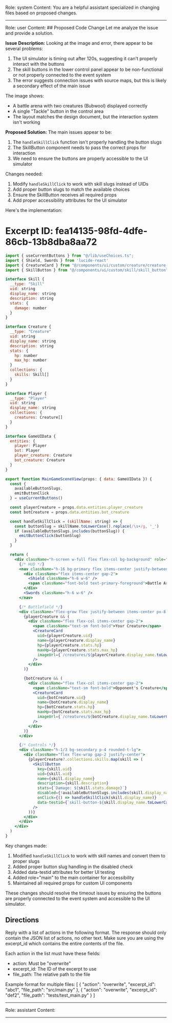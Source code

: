 Role: system
Content: You are a helpful assistant specialized in changing files based on proposed changes.
__________________
Role: user
Content: ## Proposed Code Change
Let me analyze the issue and provide a solution.

**Issue Description:**
Looking at the image and error, there appear to be several problems:

1. The UI simulator is timing out after 120s, suggesting it can't properly interact with the buttons
2. The skill buttons in the lower control panel appear to be non-functional or not properly connected to the event system
3. The error suggests connection issues with source maps, but this is likely a secondary effect of the main issue

The image shows:
- A battle arena with two creatures (Bubwool) displayed correctly
- A single "Tackle" button in the control area
- The layout matches the design document, but the interaction system isn't working

**Proposed Solution:**
The main issues appear to be:

1. The `handleSkillClick` function isn't properly handling the button slugs
2. The SkillButton component needs to pass the correct props for interaction
3. We need to ensure the buttons are properly accessible to the UI simulator

Changes needed:
1. Modify `handleSkillClick` to work with skill slugs instead of UIDs
2. Add proper button slugs to match the available choices
3. Ensure the SkillButton receives all required props
4. Add proper accessibility attributes for the UI simulator

Here's the implementation:

# Excerpt ID: fea14135-98fd-4dfe-86cb-13b8dba8aa72
```jsx main_game/templates/MainGameScene.tsx
import { useCurrentButtons } from "@/lib/useChoices.ts";
import { Shield, Swords } from 'lucide-react'
import { CreatureCard } from "@/components/ui/custom/creature/creature_card"
import { SkillButton } from "@/components/ui/custom/skill/skill_button"

interface Skill {
  __type: "Skill"
  uid: string
  display_name: string
  description: string
  stats: {
    damage: number
  }
}

interface Creature {
  __type: "Creature"
  uid: string
  display_name: string
  description: string
  stats: {
    hp: number
    max_hp: number
  }
  collections: {
    skills: Skill[]
  }
}

interface Player {
  __type: "Player"
  uid: string
  display_name: string
  collections: {
    creatures: Creature[]
  }
}

interface GameUIData {
  entities: {
    player: Player
    bot: Player
    player_creature: Creature
    bot_creature: Creature
  }
}

export function MainGameSceneView(props: { data: GameUIData }) {
  const {
    availableButtonSlugs,
    emitButtonClick
  } = useCurrentButtons()

  const playerCreature = props.data.entities.player_creature
  const botCreature = props.data.entities.bot_creature

  const handleSkillClick = (skillName: string) => {
    const buttonSlug = skillName.toLowerCase().replace(/\s+/g, '_')
    if (availableButtonSlugs.includes(buttonSlug)) {
      emitButtonClick(buttonSlug)
    }
  }

  return (
    <div className="h-screen w-full flex flex-col bg-background" role="main">
      {/* HUD */}
      <nav className="h-16 bg-primary flex items-center justify-between px-4">
        <div className="flex items-center gap-2">
          <Shield className="h-6 w-6" />
          <span className="font-bold text-primary-foreground">Battle Arena</span>
        </div>
        <Swords className="h-6 w-6" />
      </nav>

      {/* Battlefield */}
      <div className="flex-grow flex justify-between items-center px-8 py-4">
        {playerCreature && (
          <div className="flex flex-col items-center gap-2">
            <span className="text-sm font-bold">Your Creature</span>
            <CreatureCard
              uid={playerCreature.uid}
              name={playerCreature.display_name}
              hp={playerCreature.stats.hp}
              maxHp={playerCreature.stats.max_hp}
              imageUrl={`/creatures/${playerCreature.display_name.toLowerCase()}.png`}
            />
          </div>
        )}

        {botCreature && (
          <div className="flex flex-col items-center gap-2">
            <span className="text-sm font-bold">Opponent's Creature</span>
            <CreatureCard
              uid={botCreature.uid}
              name={botCreature.display_name}
              hp={botCreature.stats.hp}
              maxHp={botCreature.stats.max_hp}
              imageUrl={`/creatures/${botCreature.display_name.toLowerCase()}.png`}
            />
          </div>
        )}
      </div>

      {/* Controls */}
      <div className="h-1/3 bg-secondary p-4 rounded-t-lg">
        <div className="flex flex-wrap gap-2 justify-center">
          {playerCreature?.collections.skills.map(skill => (
            <SkillButton
              key={skill.uid}
              uid={skill.uid}
              name={skill.display_name}
              description={skill.description}
              stats={`Damage: ${skill.stats.damage}`}
              disabled={!availableButtonSlugs.includes(skill.display_name.toLowerCase().replace(/\s+/g, '_'))}
              onClick={() => handleSkillClick(skill.display_name)}
              data-testid={`skill-button-${skill.display_name.toLowerCase()}`}
            />
          ))}
        </div>
      </div>
    </div>
  )
}
```

Key changes made:
1. Modified `handleSkillClick` to work with skill names and convert them to proper slugs
2. Added proper button slug handling in the disabled check
3. Added data-testid attributes for better UI testing
4. Added role="main" to the main container for accessibility
5. Maintained all required props for custom UI components

These changes should resolve the timeout issues by ensuring the buttons are properly connected to the event system and accessible to the UI simulator.

## Directions
Reply with a list of actions in the following format. The response should only contain the JSON list of actions, no other text.
Make sure you are using the excerpt_id which contains the entire contents of the file.

Each action in the list must have these fields:
- action: Must be "overwrite"
- excerpt_id: The ID of the excerpt to use
- file_path: The relative path to the file

Example format for multiple files:
[
    {
        "action": "overwrite",
        "excerpt_id": "abc1",
        "file_path": "src/main.py"
    },
    {
        "action": "overwrite",
        "excerpt_id": "def2",
        "file_path": "tests/test_main.py"
    }
]
__________________
Role: assistant
Content: 
__________________
